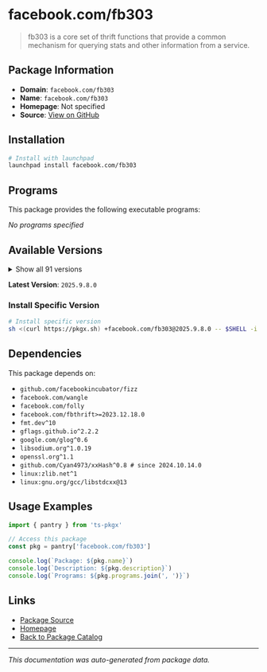 # facebook.com/fb303

> fb303 is a core set of thrift functions that provide a common mechanism for querying stats and other information from a service.

## Package Information

- **Domain**: `facebook.com/fb303`
- **Name**: `facebook.com/fb303`
- **Homepage**: Not specified
- **Source**: [View on GitHub](https://github.com/pkgxdev/pantry/tree/main/projects/facebook.com/fb303/package.yml)

## Installation

```bash
# Install with launchpad
launchpad install facebook.com/fb303
```

## Programs

This package provides the following executable programs:

*No programs specified*

## Available Versions

<details>
<summary>Show all 91 versions</summary>

- `2025.9.8.0`, `2025.9.29.0`, `2025.9.22.0`, `2025.9.15.0`, `2025.9.1.0`
- `2025.8.4.0`, `2025.8.11.0`, `2025.7.7.0`, `2025.7.28.0`, `2025.7.21.0`
- `2025.7.14.0`, `2025.6.9.0`, `2025.6.30.0`, `2025.6.23.0`, `2025.6.2.0`
- `2025.6.16.0`, `2025.5.5.0`, `2025.5.26.0`, `2025.5.19.0`, `2025.5.12.0`
- `2025.4.7.0`, `2025.4.28.0`, `2025.4.21.0`, `2025.4.14.0`, `2025.3.31.0`
- `2025.3.3.0`, `2025.3.24.0`, `2025.3.17.0`, `2025.3.10.0`, `2025.2.3.0`
- `2025.2.24.0`, `2025.2.17.0`, `2025.2.10.0`, `2025.10.6.0`, `2025.1.6.0`
- `2025.1.27.0`, `2025.1.20.0`, `2025.1.13.0`, `2024.9.30.0`, `2024.9.23.0`
- `2024.9.2.0`, `2024.9.16.0`, `2024.8.5.0`, `2024.8.26.0`, `2024.8.19.0`
- `2024.8.12.0`, `2024.7.8.0`, `2024.7.29.0`, `2024.7.22.0`, `2024.7.15.0`
- `2024.7.1.0`, `2024.6.3.0`, `2024.6.24.0`, `2024.6.17.0`, `2024.6.10.0`
- `2024.5.6.0`, `2024.5.27.0`, `2024.5.20.0`, `2024.5.2.0`, `2024.5.13.0`
- `2024.4.8.0`, `2024.4.29.0`, `2024.4.22.0`, `2024.4.15.0`, `2024.4.1.0`
- `2024.3.25.0`, `2024.3.18.0`, `2024.3.11.0`, `2024.2.5.0`, `2024.2.19.0`
- `2024.2.12.0`, `2024.12.9.0`, `2024.12.30.0`, `2024.12.23.0`, `2024.12.2.0`
- `2024.12.16.0`, `2024.11.4.0`, `2024.11.25.0`, `2024.11.18.0`, `2024.11.11.0`
- `2024.10.7.0`, `2024.10.28.0`, `2024.10.21.0`, `2024.10.14.0`, `2024.1.8.0`
- `2024.1.29.0`, `2024.1.22.0`, `2024.1.15.0`, `2024.1.1.0`, `2023.12.25.0`
- `2023.12.18.0`

</details>

**Latest Version**: `2025.9.8.0`

### Install Specific Version

```bash
# Install specific version
sh <(curl https://pkgx.sh) +facebook.com/fb303@2025.9.8.0 -- $SHELL -i
```

## Dependencies

This package depends on:

- `github.com/facebookincubator/fizz`
- `facebook.com/wangle`
- `facebook.com/folly`
- `facebook.com/fbthrift>=2023.12.18.0`
- `fmt.dev^10`
- `gflags.github.io^2.2.2`
- `google.com/glog^0.6`
- `libsodium.org^1.0.19`
- `openssl.org^1.1`
- `github.com/Cyan4973/xxHash^0.8 # since 2024.10.14.0`
- `linux:zlib.net^1`
- `linux:gnu.org/gcc/libstdcxx@13`

## Usage Examples

```typescript
import { pantry } from 'ts-pkgx'

// Access this package
const pkg = pantry['facebook.com/fb303']

console.log(`Package: ${pkg.name}`)
console.log(`Description: ${pkg.description}`)
console.log(`Programs: ${pkg.programs.join(', ')}`)
```

## Links

- [Package Source](https://github.com/pkgxdev/pantry/tree/main/projects/facebook.com/fb303/package.yml)
- [Homepage](#)
- [Back to Package Catalog](../../../package-catalog.md)

---

*This documentation was auto-generated from package data.*
